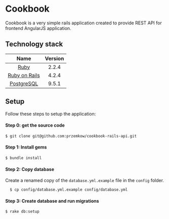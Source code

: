 # Cookbook
  Cookbook is a very simple rails application created to provide REST API for
  frontend AngularJS application.


## Technology stack
| Name |  Version |
| :--: | :---: |
| [Ruby](https://www.ruby-lang.org) | 2.2.4 |
| [Ruby on Rails](http://www.rubyonrails.org/) | 4.2.4 |
| [PostgreSQL](http://www.postgresql.org/) | 9.5.1 |


## Setup

Follow these steps to setup the application:

#### Step 0: get the source code
```
$ git clone git@github.com:przemkow/cookbook-rails-api.git
```

#### Step 1: Install gems
```
$ bundle install
```

#### Step 2: Copy database
Create a renamed copy of the `database.yml.example` file in the `config` folder.
```
  $ cp config/database.yml.example config/database.yml
```

#### Step 3: Create database and run migrations
```
$ rake db:setup
```
